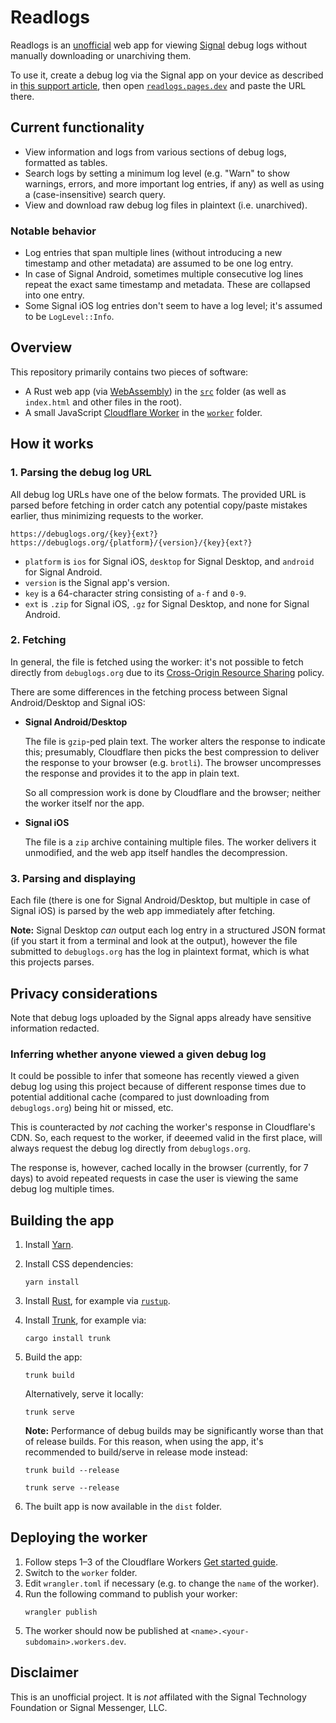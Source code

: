 # Readlogs
Readlogs is an [unofficial](#disclaimer) web app for viewing [Signal](https://signal.org) debug logs without manually downloading or unarchiving them.

To use it, create a debug log via the Signal app on your device as described in [this support article](https://support.signal.org/hc/en-us/articles/360007318591), then open [`readlogs.pages.dev`](https://readlogs.pages.dev/) and paste the URL there.

## Current functionality
- View information and logs from various sections of debug logs, formatted as tables.
- Search logs by setting a minimum log level (e.g. "Warn" to show warnings, errors, and more important log entries, if any) as well as using a (case-insensitive) search query.
- View and download raw debug log files in plaintext (i.e. unarchived).

### Notable behavior
- Log entries that span multiple lines (without introducing a new timestamp and other metadata) are assumed to be one log entry.
- In case of Signal Android, sometimes multiple consecutive log lines repeat the exact same timestamp and metadata. These are collapsed into one entry.
- Some Signal iOS log entries don't seem to have a log level; it's assumed to be `LogLevel::Info`.

## Overview
This repository primarily contains two pieces of software:
- A Rust web app (via [WebAssembly](https://webassembly.org)) in the [`src`](/src) folder (as well as `index.html` and other files in the root).
- A small JavaScript [Cloudflare Worker](https://workers.cloudflare.com) in the [`worker`](/worker) folder.

## How it works
### 1. Parsing the debug log URL
All debug log URLs have one of the below formats. The provided URL is parsed before fetching in order catch any potential copy/paste mistakes earlier, thus minimizing requests to the worker.

```text
https://debuglogs.org/{key}{ext?}
https://debuglogs.org/{platform}/{version}/{key}{ext?}
```

- `platform` is `ios` for Signal iOS, `desktop` for Signal Desktop, and `android` for Signal Android.
- `version` is the Signal app's version.
- `key` is a 64-character string consisting of `a-f` and `0-9`.
- `ext` is `.zip` for Signal iOS, `.gz` for Signal Desktop, and none for Signal Android.

### 2. Fetching
In general, the file is fetched using the worker: it's not possible to fetch directly from `debuglogs.org` due to its [Cross-Origin Resource Sharing](https://developer.mozilla.org/en-US/docs/Web/HTTP/CORS) policy.

There are some differences in the fetching process between Signal Android/Desktop and Signal iOS:

- **Signal Android/Desktop**

    The file is `gzip`-ped plain text. The worker alters the response to indicate this; presumably, Cloudflare then picks the best compression to deliver the response to your browser (e.g. `brotli`). The browser uncompresses the response and provides it to the app in plain text.

    So all compression work is done by Cloudflare and the browser; neither the worker itself nor the app.

- **Signal iOS**

    The file is a `zip` archive containing multiple files. The worker delivers it unmodified, and the web app itself handles the decompression.

### 3. Parsing and displaying
Each file (there is one for Signal Android/Desktop, but multiple in case of Signal iOS) is parsed by the web app immediately after fetching.

**Note:** Signal Desktop *can* output each log entry in a structured JSON format (if you start it from a terminal and look at the output), however the file submitted to `debuglogs.org` has the log in plaintext format, which is what this projects parses.

## Privacy considerations
Note that debug logs uploaded by the Signal apps already have sensitive information redacted.

### Inferring whether anyone viewed a given debug log

It could be possible to infer that someone has recently viewed a given debug log using this project because of different response times due to potential additional cache (compared to just downloading from `debuglogs.org`) being hit or missed, etc.

This is counteracted by *not* caching the worker's response in Cloudflare's CDN. So, each request to the worker, if deeemed valid in the first place, will always request the debug log directly from `debuglogs.org`.

The response is, however, cached locally in the browser (currently, for 7 days) to avoid repeated requests in case the user is viewing the same debug log multiple times.

## Building the app
1. Install [Yarn](https://yarnpkg.com).
1. Install CSS dependencies:
    ```shell
    yarn install
    ```
1. Install [Rust](https://www.rust-lang.org), for example via [`rustup`](https://rustup.rs).
1. Install [Trunk](https://trunkrs.dev), for example via:
    ```shell
    cargo install trunk
    ```
1. Build the app:
    ```shell
    trunk build
    ```

    Alternatively, serve it locally:
    ```shell
    trunk serve
    ```

    **Note:** Performance of debug builds may be significantly worse than that of release builds. For this reason, when using the app, it's recommended to build/serve in release mode instead:
    ```shell
    trunk build --release
    ```
    ```shell
    trunk serve --release
    ```
1. The built app is now available in the `dist` folder.

## Deploying the worker
1. Follow steps 1–3 of the Cloudflare Workers [Get started guide](https://developers.cloudflare.com/workers/get-started/guide).
1. Switch to the `worker` folder.
1. Edit `wrangler.toml` if necessary (e.g. to change the `name` of the worker).
1. Run the following command to publish your worker:
    ```shell
    wrangler publish
    ```
1. The worker should now be published at `<name>.<your-subdomain>.workers.dev`.

## Disclaimer
This is an unofficial project. It is *not* affilated with the Signal Technology Foundation or Signal Messenger, LLC.
